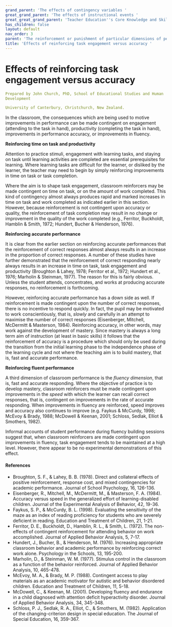 ```yaml
---
grand_parent: 'The effects of contingency variables '
great_grand_parent: 'The effects of instructional events '
great_great_grand_parent: 'Teacher Education''s Core Knowledge and Skills.'
has_children: false
layout: default
nav_order: 3
parent: 'The reinforcement or punishment of particular dimensions of performance '
title: 'Effects of reinforcing task engagement versus accuracy '
---
```

# Effects of reinforcing task engagement versus accuracy


```yaml
Prepared by John Church, PhD, School of Educational Studies and Human
Development

University of Canterbury, Christchurch, New Zealand.
```


In the classroom, the consequences which are being used to motive
improvements in performance can be made contingent on engagement
(attending to the task in hand), productivity (completing the task in
hand), improvements in performance accuracy, or improvements in fluency.

**Reinforcing time on task and productivity**

Attention to practice stimuli, engagement with learning tasks, and
staying on task until learning activities are completed are essential
prerequisites for learning. Where learning tasks are difficult for the
learner, or disliked by the learner, the teacher may need to begin by
simply reinforcing improvements in time on task or task completion.

Where the aim is to shape task engagement, classroom reinforcers may be
made contingent on time on task, or on the amount of work completed.
This kind of contingency almost always produces rapid and marked
increases in time on task and work completed as indicated earlier in
this section. However, because reinforcement is not contingent upon
accuracy or quality, the reinforcement of task completion may result in
no change or improvement in the quality of the work completed (e.g.,
Ferritor, Buckholdt, Hamblin & Smith, 1972; Hundert, Bucher & Henderson,
1976).

**Reinforcing accurate performance**

It is clear from the earlier section on reinforcing accurate
performances that the reinforcement of correct responses almost always
results in an increase in the proportion of correct responses. A number
of these studies have further demonstrated that the reinforcement of
correct responding nearly always results in an increase in time on task,
task engagement and productivity (Broughton & Lahey, 1978; Ferritor et
al., 1972; Hundert et al., 1976; Marholin & Steinman, 1977). The reason
for this is fairly obvious. Unless the student attends, concentrates,
and works at producing accurate responses, no reinforcement is
forthcoming.

However, reinforcing accurate performance has a down side as well. If
reinforcement is made contingent upon the number of correct responses,
there is no incentive to respond quickly. In fact, the pupil may be
motivated to work conscientiously, that is, *slowly* and carefully in an
attempt to maximise the number of correct responses (Eisenberger,
Mitchell, McDermitt & Masterson, 1984). Reinforcing accuracy, in other
words, may work against the development of mastery. Since mastery is
always a long term aim of instruction (at least in basic skills) it
follows that the reinforcement of accuracy is a procedure which should
only be used during the transition from the initial learning phase to
the independence phase of the learning cycle and not where the teaching
aim is to build mastery, that is, fast and accurate performance.

**Reinforcing fluent performance**

A third dimension of classroom performance is the *fluency dimension*,
that is, fast and accurate responding. Where the objective of practice
is to develop mastery, classroom reinforcers must be made contingent
upon improvements in the *speed* with which the learner can recall
correct responses, that is, contingent on improvements in the rate of
accurate responding. When improvements in fluency are reinforced, speed
improves and accuracy also continues to improve (e.g. Faykus & McCurdy,
1998; McEvoy & Brady, 1988; McDowell & Keenan, 2001; Schloss, Sedlak,
Elliot & Smothers, 1982).

Informal accounts of student performance during fluency building
sessions suggest that, when classroom reinforcers are made contingent
upon improvements in fluency, task engagement tends to be maintained at
a high level. However, there appear to be no experimental demonstrations
of this effect.


#### References

-   Broughton, S. F., & Lahey, B. B. (1978). Direct and collateral
    effects of positive reinforcement, response cost, and mixed
    contingencies for academic performance. Journal of School
    Psychology, 16, 126-136.
-   Eisenberger, R., Mitchell, M., McDermitt, M., & Masterson, F. A.
    (1984). Accuracy versus speed in the generalized effort of
    learning-disabled children. Journal of the Experimental Analysis of
    Behavior, 42, 19-36.
-   Faykus, S. P., & McCurdy, B. L. (1998). Evaluating the sensitivity
    of the maze as an index of reading proficiency for students who are
    severely deficient in reading. Education and Treatment of Children,
    21, 1-21.
-   Ferritor, D. E., Buckholdt, D., Hamblin, R. L., & Smith, L. (1972).
    The non-effects of contingent reinforcement for attending behavior
    on work accomplished. Journal of Applied Behavior Analysis, 5, 7-17.
-   Hundert, J., Bucher, B., & Henderson, M. (1976). Increasing
    appropriate classroom behavior and academic performance by
    reinforcing correct work alone. Psychology in the Schools, 13,
    195-200.
-   Marholin, D., & Steinman, W. M. (1977). Stimulus control in the
    classroom as a function of the behavior reinforced. Journal of
    Applied Behavior Analysis, 10, 465-478.
-   McEvoy, M. A., & Brady, M. P. (1988). Contingent access to play
    materials as an academic motivator for autistic and behavior
    disordered children. Education and Treatment of Children, 11, 5-18.
-   McDowell, C., & Keenan, M. (2001). Developing fluency and endurance
    in a child diagnosed with attention deficit hyperactivity disorder.
    Journal of Applied Behavior Analysis, 34, 345-348.
-   Schloss, P. J., Sedlak, R. A., Elliot, C., & Smothers, M. (1982).
    Application of the changing-criterion design in special education.
    The Journal of Special Education, 16, 359-367.
